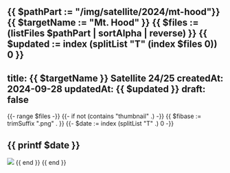 {{ $pathPart := "/img/satellite/2024/mt-hood"}}
{{ $targetName := "Mt. Hood" }}
{{ $files := (listFiles $pathPart | sortAlpha | reverse) }}
{{ $updated := index (splitList "T" (index $files 0)) 0 }}
---
title: {{ $targetName }} Satellite 24/25
createdAt: 2024-09-28
updatedAt: {{ $updated }}
draft: false
---
{{- range $files -}}
    {{- if not (contains "thumbnail" .) -}}
        {{ $fibase := trimSuffix ".png" . }}
        {{- $date := index (splitList "T" .) 0 -}}

## {{ printf $date }}
[![]({{$pathPart}}/{{$fibase}}_thumbnail.png)]({{$pathPart}}/{{$fibase}}.png "{{ $targetName }} {{ $date }}")
    {{ end }}
{{ end }}